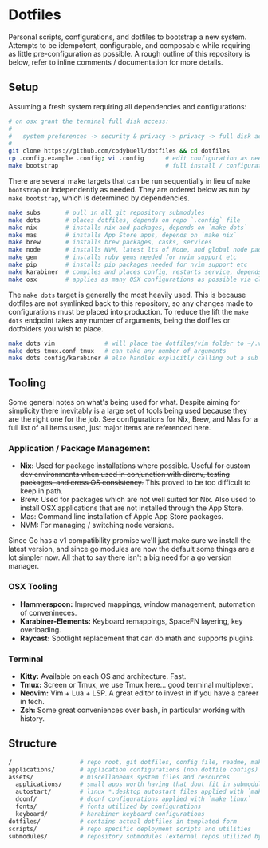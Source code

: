 Dotfiles
========

Personal scripts, configurations, and dotfiles to bootstrap a new system.
Attempts to be idempotent, configurable, and composable while requiring as
little pre-configuration as possible. A rough outline of this repository is
below, refer to inline comments / documentation for more details.

Setup
-----

Assuming a fresh system requiring all dependencies and configurations:
```bash
# on osx grant the terminal full disk access:
#
#   system preferences -> security & privacy -> privacy -> full disk access
#
git clone https://github.com/codybuell/dotfiles && cd dotfiles
cp .config.example .config; vi .config      # edit configuration as needed
make bootstrap                              # full install / configuration
```
There are several make targets that can be run sequentially in lieu of `make
bootstrap` or independently as needed. They are ordered below as run by `make
bootstrap`, which is determined by dependencies.
```bash
make subs       # pull in all git repository submodules
make dots       # places dotfiles, depends on repo `.config` file
make nix        # installs nix and packages, depends on `make dots`
make mas        # installs App Store apps, depends on `make nix`
make brew       # installs brew packages, casks, services
make node       # installs NVM, latest lts of Node, and global node packages
make gem        # installs ruby gems needed for nvim support etc
make pip        # installs pip packages needed for nvim support etc
make karabiner  # compiles and places config, restarts service, depends on node
make osx        # applies as many OSX configurations as possible via cli
```
The `make dots` target is generally the most heavily used. This is because
dotfiles are not symlinked back to this repository, so any changes made to
configurations must be placed into production. To reduce the lift the `make
dots` endpoint takes any number of arguments, being the dotfiles or dotfolders
you wish to place.
```bash
make dots vim              # will place the dotfiles/vim folder to ~/.vim
make dots tmux.conf tmux   # can take any number of arguments
make dots config/karabiner # also handles explicitly calling out a sub path
```
Tooling
-------

Some general notes on what's being used for what. Despite aiming for simplicity
there inevitably is a large set of tools being used because they are the right
one for the job. See configurations for Nix, Brew, and Mas for a full list of
all items used, just major items are referenced here.

### Application / Package Management

- ~~__Nix:__ Used for package installations where possible. Useful for custom dev
  environments when used in conjunction with direnv, testing packages, and
  cross OS consistency.~~ This proved to be too difficult to keep in path.
- Brew: Used for packages which are not well suited for Nix. Also used to
  install OSX applications that are not installed through the App Store.
- Mas: Command line installation of Apple App Store packages.
- NVM: For managing / switching node versions.

Since Go has a v1 compatibility promise we'll just make sure we install the
latest version, and since go modules are now the default some things are a lot
simpler now. All that to say there isn't a big need for a go version manager.

### OSX Tooling

- __Hammerspoon:__ Improved mappings, window management, automation of convenineces.
- __Karabiner-Elements:__ Keyboard remappings, SpaceFN layering, key overloading.
- __Raycast:__ Spotlight replacement that can do math and supports plugins.

### Terminal

- __Kitty:__ Available on each OS and architecture. Fast.
- __Tmux:__ Screen or Tmux, we use Tmux here... good terminal multiplexer.
- __Neovim:__ Vim + Lua + LSP. A great editor to invest in if you have a career in tech.
- __Zsh:__ Some great conveniences over bash, in particular working with history.

Structure
---------
```bash
/                   # repo root, git dotfiles, config file, readme, makefile
applications/       # application configurations (non dotfile configs)
assets/             # miscellaneous system files and resources
  applications/     # small apps worth having that dont fit in submodules or ~/.shell/bin
  autostart/        # linux *.desktop autostart files applied with `make linux`
  dconf/            # dconf configurations applied with `make linux`
  fonts/            # fonts utilized by configurations
  keyboard/         # karabiner keyboard configurations
dotfiles/           # contains actual dotfiles in templated form
scripts/            # repo specific deployment scripts and utilities
submodules/         # repository submodules (external repos utilized by configurations)
```
